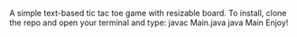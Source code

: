 A simple text-based tic tac toe game with resizable board.
To install, clone the repo and open your terminal and type:
javac Main.java
java Main
Enjoy!
